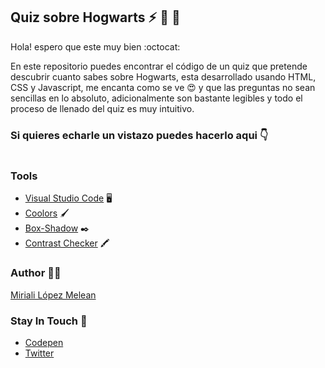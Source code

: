 ## Quiz sobre Hogwarts :zap: :school: :open_file_folder:

Hola! espero que este muy bien :octocat:

En este repositorio puedes encontrar el código de un quiz que pretende descubrir cuanto sabes sobre Hogwarts, esta desarrollado usando HTML, CSS y Javascript, me encanta como se ve :heart_eyes: y que las preguntas no sean sencillas en lo absoluto, adicionalmente son bastante legibles y todo el proceso de llenado del quiz es muy intuitivo.

### Si quieres echarle un vistazo puedes hacerlo aqui :point_down:
![]()

### Tools
- [Visual Studio Code](https://code.visualstudio.com/) :desktop_computer:
- [Coolors](https://coolors.co/) :paintbrush:
- [Box-Shadow](https://codepen.io/sdthornton/pen/wBZdXq) :black_nib:
- [Contrast Checker](https://webaim.org/resources/contrastchecker/) :crayon:

### Author :woman_technologist:
[Miriali López Melean](https://github.com/Miriali) 

### Stay In Touch :purple_heart:
- [Codepen](https://codepen.io/your-work/) 
- [Twitter](https://twitter.com/miricailopez)
